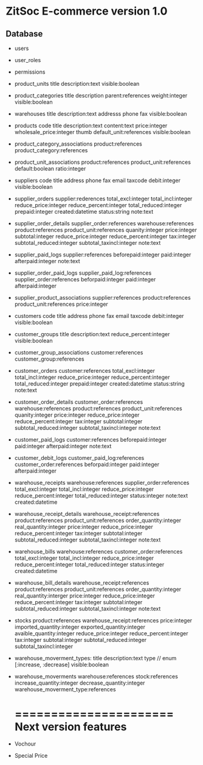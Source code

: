 # ZitSoc E-commerce version 1.0

## Database

- users
- user_roles
- permissions

- product_units
	title
	description:text
	visible:boolean

- product_categories
	title
	description
	parent:references
	weight:integer
	visible:boolean

- warehouses
	title
	description:text
	addresss
	phone
	fax
	visible:boolean

- products
	code
	title
	description:text
	content:text
	price:integer
	wholesale_price:integer
	thumb
	default_unit:references
	visible:boolean

- product_category_associations
	product:references
	product_category:references

- product_unit_associations
	product:references
	product_unit:references
	default:boolean
	ratio:integer

- suppliers
	code
	title
	address
	phone
	fax
	email
	taxcode
	debit:integer
	visible:boolean

- supplier_orders
	supplier:rederences
	total_excl:integer
	total_incl:integer
	reduce_price:integer
	reduce_percent:integer
	total_reduced:integer
	prepaid:integer
	created:datetime
	status:string
	note:text

- supplier_order_details
	supplier_order:references
	warehouse:references
	product:references
	product_unit:references
	quanity:integer
	price:integer
	subtotal:integer
	reduce_price:integer
	reduce_percent:integer
	tax:integer
	subtotal_reduced:integer
	subtotal_taxincl:integer
	note:text

- supplier_paid_logs
	supplier:references
	beforepaid:integer
	paid:integer
	afterpaid:integer
	note:text

- supplier_order_paid_logs
	supplier_paid_log:references
	supplier_order:references
	beforpaid:integer
	paid:integer
	afterpaid:integer

- supplier_product_associations
	supplier:references
	product:references
	product_unit:references
	price:integer


- customers
	code
	title
	address
	phone
	fax
	email
	taxcode
	debit:integer
	visible:boolean

- customer_groups
	title
	description:text
	reduce_percent:integer
	visible:boolean

- customer_group_associations
	customer:references
	customer_group:references

- customer_orders
	customer:references
	total_excl:integer
	total_incl:integer
	reduce_price:integer
	reduce_percent:integer
	total_reduced:integer
	prepaid:integer
	created:datetime
	status:string
	note:text

- customer_order_details
	customer_order:references
	warehouse:references
	product:references
	product_unit:references
	quanity:integer
	price:integer
	reduce_price:integer
	reduce_percent:integer
	tax:integer
	subtotal:integer
	subtotal_reduced:integer
	subtotal_taxincl:integer
	note:text

- customer_paid_logs
	customer:references
	beforepaid:integer
	paid:integer
	afterpaid:integer
	note:text

- customer_debit_logs
	customer_paid_log:references
	customer_order:references
	beforpaid:integer
	paid:integer
	afterpaid:integer

- warehouse_receipts
	warehouse:references
	supplier_order:references
	total_excl:integer
	total_incl:integer
	reduce_price:integer
	reduce_percent:integer
	total_reduced:integer
	status:integer
	note:text
	created:datetime

- warehouse_receipt_details
	warehouse_receipt:references
	product:references
	product_unit:references
	order_quantity:integer
	real_quantity:integer
	price:integer
	reduce_price:integer
	reduce_percent:integer
	tax:integer
	subtotal:integer
	subtotal_reduced:integer
	subtotal_taxincl:integer
	note:text
	
- warehouse_bills
	warehouse:references
	customer_order:references
	total_excl:integer
	total_incl:integer
	reduce_price:integer
	reduce_percent:integer
	total_reduced:integer
	status:integer
	created:datetime

- warehouse_bill_details
	warehouse_receipt:references
	product:references
	product_unit:references
	order_quantity:integer
	real_quantity:interger
	price:integer
	reduce_price:integer
	reduce_percent:integer
	tax:integer
	subtotal:integer
	subtotal_reduced:integer
	subtotal_taxincl:integer
	note:text

- stocks
	product:references
	warehouse_receipt:references
	price:integer
	imported_quantity:integer
	exported_quantity:integer
	avaible_quantity:integer
	reduce_price:integer
	reduce_percent:integer
	tax:integer
	subtotal:integer
	subtotal_reduced:integer
	subtotal_taxincl:integer

- warehouse_moverment_types:
	title
	description:text
	type // enum [:increase, :decrease]
	visible:boolean

- warehouse_moverments
	warehouse:references
	stock:references
	increase_quantity:integer
	decrease_quantity:integer
	warehouse_moverment_type:references



	======================
	Next version features
	======================
- 	Vochour
- 	Special Price